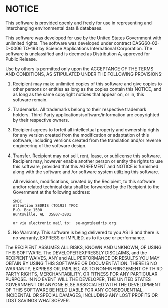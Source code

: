 
NOTICE
======

This software is provided openly and freely for use in representing and
interchanging environmental data & databases.
 
This software was developed for use by the United States Government with
unlimited rights.  The software was developed under contract
DASG60-02-D-0006 TO-193 by Science Applications International Corporation.
The software is unclassified and is deemed as Distribution A, approved
for Public Release.

Use by others is permitted only upon the ACCEPTANCE OF THE TERMS AND
CONDITIONS, AS STIPULATED UNDER THE FOLLOWING PROVISIONS:

1. Recipient may make unlimited copies of this software and give
   copies to other persons or entities as long as the copies contain
   this NOTICE, and as long as the same copyright notices that
   appear on, or in, this software remain.

2. Trademarks. All trademarks belong to their respective trademark
   holders.  Third-Party applications/software/information are
   copyrighted by their respective owners.

3. Recipient agrees to forfeit all intellectual property and
   ownership rights for any version created from the modification
   or adaptation of this software, including versions created from
   the translation and/or reverse engineering of the software design.
 
4. Transfer.  Recipient may not sell, rent, lease, or sublicense
   this software.  Recipient may, however enable another person
   or entity the rights to use this software, provided that this
   AGREEMENT and NOTICE is furnished along with the software and
   /or software system utilizing this software.
 
   All revisions, modifications, created by the Recipient, to this
   software and/or related technical data shall be forwarded by the
   Recipient to the Government at the following address:

       SMDC
       Attention SEDRIS (TO193) TPOC
       P.O. Box 1500
       Huntsville, AL  35807-3801
 
       or via electronic mail to:  se-mgmt@sedris.org
  
 5. No Warranty. This software is being delivered to you AS IS
    and there is no warranty, EXPRESS or IMPLIED, as to its use
    or performance.
 
 The RECIPIENT ASSUMES ALL RISKS, KNOWN AND UNKNOWN, OF USING
 THIS SOFTWARE.  The DEVELOPER EXPRESSLY DISCLAIMS, and the
 RECIPIENT WAIVES, ANY and ALL PERFORMANCE OR RESULTS YOU MAY
 OBTAIN BY USING THIS SOFTWARE OR DOCUMENTATION.  THERE IS
 NO WARRANTY, EXPRESS OR, IMPLIED, AS TO NON-INFRINGEMENT OF
 THIRD PARTY RIGHTS, MERCHANTABILITY, OR FITNESS FOR ANY
 PARTICULAR PURPOSE.  IN NO EVENT WILL THE DEVELOPER, THE
 UNITED STATES GOVERNMENT OR ANYONE ELSE ASSOCIATED WITH THE
 DEVELOPMENT OF THIS SOFTWARE BE HELD LIABLE FOR ANY CONSEQUENTIAL,
 INCIDENTAL OR SPECIAL DAMAGES, INCLUDING ANY LOST PROFITS
 OR LOST SAVINGS WHATSOEVER.
 
 
